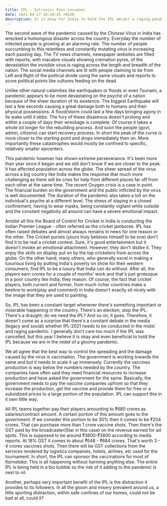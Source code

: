 ```yaml
---
title: IPL - Intrinsic Pain Lessener
date: 2021-04-27 18:10:15 +0530
description: Is it okay for India to hold the IPL amidst a raging pandemic?
---
```


The second wave of the pandemic caused by the *Chinese Virus* in India has wrecked a humongous disaster across the country. Everyday the number of infected people is growing at an alarming rate. The number of people succumbing to this relentless and constantly mutating virus is increasing each passing day. The TV news channels, newspaper websites are filled with reports, with macabre visuals showing cremation pyres, of the devastation the invisible virus is raging across the length and breadth of the nation. The social media channels are lit with people claiming to be from Left and Right of the political divide using the same visuals and reports to score political points like vultures feeding on the dead.

Unlike other natural calamities like earthquakes or floods or even Tsunami, a pandemic appears to be more devastating on the psyche of a nation because of the sheer duration of its existence. The biggest Earthquake will last a few seconds causing a great damage both to humans and their physical possessions. A flood/storm could last a few days bringing agony in its wake until it ebbs. The fury of these disastrous doesn't prolong and within a couple of days their wreckage is complete. Of course it takes a whole lot longer for the rebuilding process. And soon the people (govt, admin, citizens) can start recovery process. In short the peak of the curve is more closer to the starting point and drops immediately then on. More importantly these catastrophes would  mostly be confined to specific, relatively smaller epicenters.

This pandemic however has shown extreme perseverance. It's been more than year since it began and we still don't know if we are closer to the peak. It has affected population across the globe. The sheer spread of the virus across a big country like India makes the response that much more challenging as there will be cries for help from different places far off from each other at the same time. The recent Oxygen crisis is a case in point. The financial burden on the government and the public inflicted by the virus is well documented. The duration of the pandemic also takes a toll on the individual's psyche at a different level. The stress of staying in a closed confinement, having to wear masks, being constantly vigilant while outside and the constant negativity all around can have a severe emotional impact.

Amidst all this the Board of Control for Cricket in India is conducting the Indian Premier League - often referred as the cricket jamboree. IPL has often raised debates and almost always remains in news for one reason or the other. The Cricket purists (yours truly believes himself to be one) don't find it to be real a cricket contest. Sure, it's good entertainment but it doesn't invoke an emotional attachment. However, they don't dislike it. They enjoy the skills on display put on by the top cricketers from across the globe. On the other hand, many others, who generally excel in making a luxurious living by putting India's poverty on show for their western consumers, find IPL to be a luxury that India can do without. After all, the players earn crores for a couple of months' work and that's just grotesque in a poor country like India; they reason. Of course, the fact that cricket players, both current and former, from much richer countries make a beeline to work(play and comment) in India doesn't exactly sit nicely with the image that they are used to painting.

So, IPL has been a constant target whenever there's something important or miserable happening in the country. There's an election; stop the IPL. There's a draught; do we need the IPL? And so on, it goes. Therefore, it doesn't come as a surprise that there's a constant debate in the media (legacy and social) whether IPL-2021 needs to be conducted in the midst and raging pandemic. I generally don't care too much if the IPL was cancelled, but this year I believe it is okay and even beneficial to hold the IPL because we are in the midst of a gloomy pandemic.

We all agree that the best way to control the spreading and the damage caused by the virus is vaccination. The government is working towards the same and but it needs to scale it up immensely. Currently the vaccines production is way below the numbers needed by the country. The companies have often said they need financial resources to increase production and have asked the government for the same. Basically, the government needs to pay the vaccine companies upfront so that they increase the production, get the vaccine and provide them for free or a subsidized prices to a large portion of the population. IPL can support this in it own little way.

All IPL teams together pay their players amounting to ₹680 crores as salaries/contract amount. A certain portion of this amount goes to the government. If we consider this portion to be 30% then it comes to be ₹204 crores. That can purchase more than 1 crore vaccine shots. Then there's the GST paid by the broadcaster(Star in this case) on the revenue earned for ad spots. This is supposed to be around ₹3600-₹3800 according to media reports. At 18% GST it comes to about ₹648 - ₹684 crores.  That's worth 3 - 4 crores vaccines shots. Then there will be GST collections from the services rendered by logistics companies, hotels, airlines, etc used for the tournament. In short, the IPL can sponsor the vaccinations for most of *Karnataka*. This is all happening without harming anything else. The entire IPL is being held in a bio bubble so the risk of it adding to the pandemic is next to nil.

Another, perhaps very important benefit of the IPL is the distraction it provides to its followers. In all the gloom and misery prevalent around us, a little sporting distraction, within safe confines of our homes, could not be bad at all, could it?

